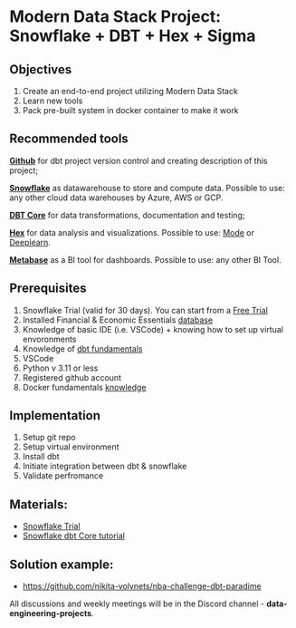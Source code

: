 # Modern Data Stack Project: Snowflake + DBT + Hex + Sigma

## Objectives

1. Create an end-to-end project utilizing Modern Data Stack
2. Learn new tools
3. Pack pre-built system in docker container to make it work

## Recommended tools

**[Github](https://github.com/)** for dbt project version control and creating description of this project;

**[Snowflake](https://www.snowflake.com/en/)** as datawarehouse to store and compute data. Possible to use: any other cloud data warehouses by Azure, AWS or GCP.

**[DBT Core](https://docs.getdbt.com/docs/introduction)** for data transformations, documentation and testing; 

**[Hex](https://hex.tech/)** for data analysis and visualizations. Possible to use: [Mode](https://mode.com/) or [Deeplearn](https://deepnote.com/).

**[Metabase](https://www.metabase.com/)** as a BI tool for dashboards. Possible to use: any other BI Tool.

## Prerequisites

1. Snowflake Trial (valid for 30 days). You can start from a [Free Trial](https://signup.snowflake.com/)
3. Installed Financial & Economic Essentials [database](https://app.snowflake.com/marketplace/listing/GZTSZAS2KF7/cybersyn-inc-financial-economic-essentials?available=installed)
2. Knowledge of basic IDE (i.e. VSCode) + knowing how to set up virtual envoronments
3. Knowledge of [dbt fundamentals](https://courses.getdbt.com/courses/fundamentals)
4. VSCode
5. Python v 3.11 or less 
5. Registered github account
6. Docker fundamentals [knowledge](https://www.youtube.com/watch?v=pg19Z8LL06w&t=1282)

## Implementation

1. Setup git repo
2. Setup virtual environment
3. Install dbt
4. Initiate integration between dbt & snowflake
5. Validate perfromance

## Materials:
- [Snowflake Trial](link)
- [Snowflake dbt Core tutorial](https://quickstarts.snowflake.com/guide/data_teams_with_dbt_core/index.html#0)

## Solution example:
- https://github.com/nikita-volynets/nba-challenge-dbt-paradime

All discussions and weekly meetings will be in the Discord channel - **data-engineering-projects**.



